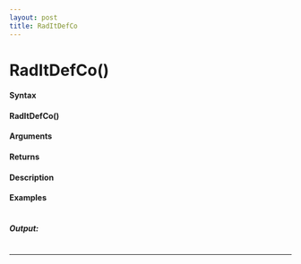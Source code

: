 ```yaml
---
layout: post
title: RadItDefCo
---
```


# RadItDefCo()


#### Syntax

#### RadItDefCo()

#### Arguments

#### Returns

#### Description

#### Examples

```

```

##### Output:

```

```

---
